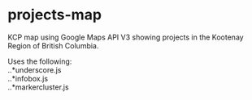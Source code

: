 # projects-map
KCP map using Google Maps API V3 showing projects in the Kootenay Region of British Columbia.

Uses the following:  
..*underscore.js  
..*infobox.js  
..*markercluster.js  
